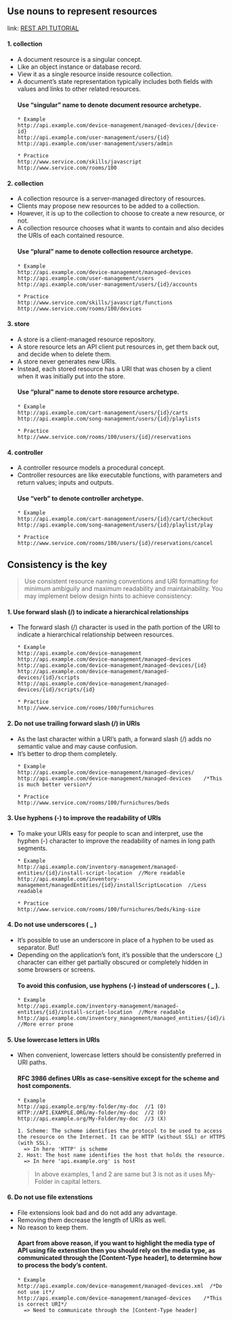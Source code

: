 Use nouns to represent resources
---
link: [REST API TUTORIAL](https://restfulapi.net/resource-naming/)
> 

  ####  1. collection
  * A document resource is a singular concept.
  * Like an object instance or database record.
  * View it as a single resource inside resource collection.
  * A document’s state representation typically includes both fields with values and links to other related resources.
    #### Use “singular” name to denote document resource archetype.
    ```
    * Example
    http://api.example.com/device-management/managed-devices/{device-id}
    http://api.example.com/user-management/users/{id}
    http://api.example.com/user-management/users/admin

    * Practice
    http://www.service.com/skills/javascript
    http://www.service.com/rooms/100
    ```
  
  ####  2. collection
  * A collection resource is a server-managed directory of resources.
  * Clients may propose new resources to be added to a collection.
  * However, it is up to the collection to choose to create a new resource, or not.
  * A collection resource chooses what it wants to contain and also decides the URIs of each contained resource.
    #### Use “plural” name to denote collection resource archetype.
    ```
    * Example
    http://api.example.com/device-management/managed-devices
    http://api.example.com/user-management/users
    http://api.example.com/user-management/users/{id}/accounts
    
    * Practice
    http://www.service.com/skills/javascript/functions
    http://www.service.com/rooms/100/devices
    ```

  ####  3. store
  * A store is a client-managed resource repository.
  * A store resource lets an API client put resources in, get them back out, and decide when to delete them.
  * A store never generates new URIs.
  * Instead, each stored resource has a URI that was chosen by a client when it was initially put into the store.
    #### Use “plural” name to denote store resource archetype.
    ```
    * Example
    http://api.example.com/cart-management/users/{id}/carts
    http://api.example.com/song-management/users/{id}/playlists

    * Practice
    http://www.service.com/rooms/100/users/{id}/reservations
    ```

  ####  4. controller
  * A controller resource models a procedural concept.
  * Controller resources are like executable functions, with parameters and return values; inputs and outputs.
    #### Use “verb” to denote controller archetype.
    ```
    * Example
    http://api.example.com/cart-management/users/{id}/cart/checkout
    http://api.example.com/song-management/users/{id}/playlist/play

    * Practice
    http://www.service.com/rooms/100/users/{id}/reservations/cancel
    ```

 
Consistency is the key
---
> Use consistent resource naming conventions and URI formatting for minimum ambiguily and maximum readability and maintainability. You may implement below design hints to achieve consistency:

  #### 1. Use forward slash (/) to indicate a hierarchical relationships
  * The forward slash (/) character is used in the path portion of the URI to indicate a hierarchical relationship between resources.
    ```
    * Example
    http://api.example.com/device-management
    http://api.example.com/device-management/managed-devices
    http://api.example.com/device-management/managed-devices/{id}
    http://api.example.com/device-management/managed-devices/{id}/scripts
    http://api.example.com/device-management/managed-devices/{id}/scripts/{id}
    
    * Practice
    http://www.service.com/rooms/100/furnichures
    ```

  #### 2. Do not use trailing forward slash (/) in URIs
  * As the last character within a URI’s path, a forward slash (/) adds no semantic value and may cause confusion.
  * It’s better to drop them completely.
    ```
    * Example
    http://api.example.com/device-management/managed-devices/
    http://api.example.com/device-management/managed-devices 	/*This is much better version*/
    
    * Practice
    http://www.service.com/rooms/100/furnichures/beds
    ```

  #### 3. Use hyphens (-) to improve the readability of URIs
  * To make your URIs easy for people to scan and interpret, use the hyphen (-) character to improve the readability of names in long path segments.
    ```
    * Example
    http://api.example.com/inventory-management/managed-entities/{id}/install-script-location  //More readable
    http://api.example.com/inventory-management/managedEntities/{id}/installScriptLocation  //Less readable
    
    * Practice
    http://www.service.com/rooms/100/furnichures/beds/king-size
    ```
  
  #### 4. Do not use underscores ( _ )
  * It’s possible to use an underscore in place of a hyphen to be used as separator. But!
  * Depending on the application’s font, it’s possible that the underscore (_) character can either get partially obscured or completely hidden in some browsers or screens.
    #### To avoid this confusion, use hyphens (-) instead of underscores ( _ ).
    ```
    * Example
    http://api.example.com/inventory-management/managed-entities/{id}/install-script-location  //More readable
    http://api.example.com/inventory_management/managed_entities/{id}/install_script_location  //More error prone
    ```

  #### 5. Use lowercase letters in URIs
  * When convenient, lowercase letters should be consistently preferred in URI paths.
    #### RFC 3986 defines URIs as case-sensitive except for the scheme and host components.
    ```
    * Example
    http://api.example.org/my-folder/my-doc  //1 (O)
    HTTP://API.EXAMPLE.ORG/my-folder/my-doc  //2 (O)
    http://api.example.org/My-Folder/my-doc  //3 (X)

    1. Scheme: The scheme identifies the protocol to be used to access the resource on the Internet. It can be HTTP (without SSL) or HTTPS (with SSL).
      => In here 'HTTP' is scheme
    2. Host: The host name identifies the host that holds the resource.
      => In here 'api.example.org' is host
    ```
    > In above examples, 1 and 2 are same but 3 is not as it uses My-Folder in capital letters.

  #### 6. Do not use file extenstions
  * File extensions look bad and do not add any advantage.
  * Removing them decrease the length of URIs as well.
  * No reason to keep them.
    #### Apart from above reason, if you want to highlight the media type of API using file extenstion then you should rely on the media type, as communicated through the [Content-Type header], to determine how to process the body’s content.
    ```
    * Example
    http://api.example.com/device-management/managed-devices.xml  /*Do not use it*/
    http://api.example.com/device-management/managed-devices 	/*This is correct URI*/
      => Need to communicate through the [Content-Type header]
    ```

